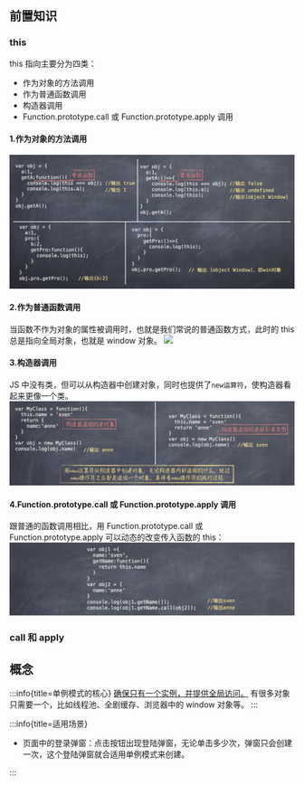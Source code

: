 ## 前置知识

### this

this 指向主要分为四类：

- 作为对象的方法调用
- 作为普通函数调用
- 构造器调用
- Function.prototype.call 或 Function.prototype.apply 调用

#### 1.作为对象的方法调用

![](./img/this.png)

#### 2.作为普通函数调用

当函数不作为对象的属性被调用时，也就是我们常说的普通函数方式，此时的 this 总是指向全局对象，也就是 window 对象。
![](./img/this-funtion.png)

#### 3.构造器调用

JS 中没有类，但可以从构造器中创建对象，同时也提供了`new运算符`，使构造器看起来更像一个类。
![](./img/this-constructor.png)

#### 4.Function.prototype.call 或 Function.prototype.apply 调用

跟普通的函数调用相比，用 Function.prototype.call 或 Function.prototype.apply 可以动态的改变传入函数的 this：
![](./img/this-call.png)

### call 和 apply

## 概念

:::info{title=单例模式的核心}
<u>确保只有一个实例，并提供全局访问。</u>
有很多对象只需要一个，比如线程池、全剧缓存、浏览器中的 window 对象等。
:::

:::info{title=适用场景}

- 页面中的登录弹窗：点击按钮出现登陆弹窗，无论单击多少次，弹窗只会创建一次，这个登陆弹窗就合适用单例模式来创建。

:::
